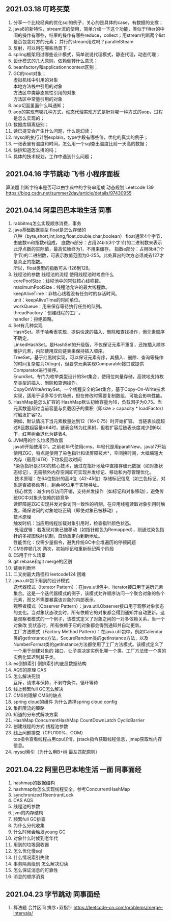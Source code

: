 ## 2021.03.18 叮咚买菜
1. 分享一个比较经典的优化sql的例子，关心的是具体的case，有数据的支撑；
2. java8的新特性，stream流的使用，简单介绍一下这个功能，类似于filter的中间的操作有哪些，结果的操作有哪些reduce，collect；用stream判断两个list是否包含对方的元素；
   并行的stream用过吗？parallelSteam
3. 反射，可以用在哪些场景下；
4. spring框架用过哪些设计模式，简单说说代理模式，静态代理，动态代理；
5. 设计模式的几大原则，依赖倒转什么意思；
6. beanfactory和applicationncontext区别；
7. GC的root对象；  
   虚拟机栈中引用的对象  
   本地方法栈中引用的对象  
   方法区中类静态属性引用的对象  
   方法区中常量引用的对象 
8. aop切面里面什么叫通知；
9. aop的实现有哪几种方式，动态代理实现方式是针对哪一种方式的aop，过程是怎么实现的；
10. 数据库隔离级别；
11. 读已提交会产生什么问题，什么是幻读；
12. mysql的执行计划explain，type字段有哪些值，优化的真实的例子；
13. 一张表里有温度和时间，怎么用一个sql查出温度比前一天高的数据；
14. 快排知道怎么排的吗；
15. 具体的技术规划，工作中遇到什么问题；
    
## 2021.04.16 字节跳动 飞书 小程序面板
算法题 判断字符串是否可以由字典中的字符串组成 动态规划  Leetcode 139  
https://blog.csdn.net/summer2day/article/details/97430955

## 2021.04.14 阿里巴巴本地生活 同事
1. rabbitmq怎么实现顺序消费，事务
2. java基础数据类型 float是怎么存储的  
   八种（byte,short,int,long,float,double,char,boolean）
   float通常4个字节，由底数m和指数e组成，
   底数m部分：占用24bit(3个字节)的二进制数来表示此浮点数的实际值，最高位始终为1，不用来储存。
   指数e部分：占用8bit(1个字节)的二进制数，可表示数值范围为0-255。此处算出的次方必须减去127才是真正的指数。  
   所以，float类型的指数可从-126到128。
4. 线程池的参数 线程池的流程 使用线程池时考虑什么  
   corePoolSize：线程池中的常驻核心线程数。  
   maximumPoolSize：线程池允许的最大线程数。  
   keepAliveTime：非核心线程没有任务时的存活时间。  
   unit：keepAliveTime的时间单位。  
   workQueue：用来保存等待执行任务的队列。  
   threadFactory：创建线程的工厂。  
   handler：拒绝策略。  
5. Set有几种实现  
   HashSet。基于哈希表实现，提供快速的插入、删除和查找操作，但元素顺序不确定。  
   LinkedHashSet。是HashSet的升级版，不仅保证元素不重复，还按插入顺序维护元素，内部使用双向链表来保持插入顺序。  
   TreeSet。基于红黑树实现，可以保证元素有序，其插入、删除、查询等操作的时间复杂度为O(logn)，但要求元素实现Comparable接口或提供Comparator进行排序。  
   EnumSet。专门为枚举类型设计的Set集合，使用位向量存储，高效地支持枚举类型的插入、删除和查询操作。  
   CopyOnWriteArraySet。一个线程安全的Set集合，基于Copy-On-Write技术实现，适用于读多写少的场景，但在修改时需要复制数组，可能会影响性能。  
6. HashMap是怎么扩容的
   HashMap默认初始容量为16，负载因子为0.75。当元素数量超过当前容量与负载因子的乘积（即size > capacity * loadFactor）时触发扩容‌12。  
   例如，默认情况下当元素数量达到12（16×0.75）时开始扩容。
   当链表长度超过8且数组容量≥64时，链表会转为红黑树，但若扩容后链表长度减少到6以下，红黑树会退化为链表‌4。    
8. JVM用的什么垃圾回收器  
   java9开始使用G1，之前老年代使用cms，年轻代是用parallNew，java17开始使用ZGC，特点是使用了染色指针和读屏障技术*，空间换时间，大幅缩短大内存（最高16TB）下垃圾回收时间   
      *染色指针是ZGC的核心技术，通过‌在指针地址中直接存储元数据‌（如对象状态标记），无需额外内存空间即可实现并发标记、移动和内存管理优化‌。  
‌      技术原理‌：在64位指针的高4位（42-45位）存储标记信息（如三色标记、对象是否被移动等），剩余46位用于实际寻址‌。  
   ‌   核心优势‌：减少内存访问开销，支持并发操作（如标记和对象移动），避免传统GC中对象头依赖的锁竞争‌  
      读屏障是ZGC实现‌并发对象访问一致性‌的机制，在‌应用线程读取对象引用时触发‌，确保访问的对象地址正确（即使对象已被移动）‌。  
‌      技术原理‌  
‌      触发时机‌：当应用线程加载对象引用时，检查指针颜色状态‌。  
‌      处理逻辑‌：若发现对象已被移动（如指针颜色为Remapped），则通过染色指针的多视图映射机制，自动重定向到新地址‌。  
‌      性能优化‌：仅需少量指令，避免传统GC中全堆遍历的停顿问题‌  
10. CMS停顿几次
   两次，初始标记和重新标记两个阶段
11. ES用于什么场景
12. git rebase和git merge的区别
13. 链表判断环
14. 二叉树最大路径和 leetcode124 困难  
15. java.util包下用到的设计模式  
    迭代器模式（Iterator Pattern）：在java.util包中，Iterator接口用于遍历元素集合。这是一个迭代器模式的例子，该模式允许顺序访问一个聚合对象的各个元素，而又不需要暴露该对象的内部表示。  
    观察者模式（Observer Pattern）：java.util.Observer接口用于观察对象状态的变化。当对象状态改变时，所有依赖它的对象都会得到通知并自动更新。这是观察者模式的一个例子，该模式定义了对象之间的一对多依赖关系，当一个对象改 
    变状态时，所有依赖于它的对象都会得到通知并自动更新。  
    工厂方法模式（Factory Method Pattern）：在java.util包中，例如Calendar类的getInstance方法，SecureRandom类的getInstance方法，以及NumberFormat类的getInstance方法都使用了工厂方法模式。该模式定义了一个用于创建对象的 
    接口，让子类决定实例化哪一个类。工厂方法使一个类的实例化延迟到其子类。  
16. es倒排索引 倒排索引的底层数据结构
17. AQS的原理 CAS
18. 怎么解决死锁  
    互斥，请求与保持，不剥夺条件，循环等待  
19. 线上频繁full GC怎么解决
20. CMS的理解 CMS的缺点
21. spring cloud的组件 为什么选择spring cloud config
22. 集群限流的策略
23. 知道的分布式解决方案
24. HashMap ConcurrentHashMap CountDownLatch CyclicBarrier
25. 创建线程的方式 线程池参数
26. 线上问题排查（CPU100%，OOM）  
   top指令查看线程占用cpu详情，jstack指令获取线程信息，jmap获取堆内存信息。  
27. mysql索引（为什么用B+树 最左匹配原则）

## 2021.04.22 阿里巴巴本地生活 一面 同事面经
1. hashmap的数据结构
2. hashmap你怎么实现线程安全，参考ConcurrentHashMap
3. synchronized  ReentrantLock
4. CAS  AQS
5. 线程池的参数
6. jvm的内存结构
7. 频繁full GC排查
8. 为什么分代收集
9. 什么时候会触发young GC
10. 对象什么时候到老年代
11. 用到的垃圾回收器
12. 怎么优化慢sql
13. 什么情况索引失效
14. 事务隔离级别  怎么解决幻读
15. 怎么保证消息的可靠性
16. 消息的顺序消费
    
## 2021.04.23 字节跳动 同事面经
1. 算法题 合并区间  排序+双指针 https://leetcode-cn.com/problems/merge-intervals/
